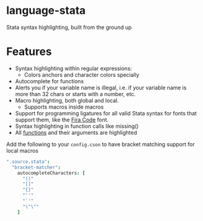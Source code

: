 # language-stata
Stata syntax highlighting, built from the ground up

# Features

- Syntax highlighting within regular expressions:
  - Colors anchors and character colors specially
- Autocomplete for functions
- Alerts you if your variable name is illegal, i.e. if your variable name is more than 32 chars or starts with a number, etc.
- Macro highlighting, both global and local.
  - Supports macros inside macros
- Support for programming ligatures for all valid Stata syntax for fonts that support them, like the [Fira Code](https://github.com/tonsky/FiraCode) font.
- Syntax highlighting in function calls like missing()
- All [functions](https://www.stata.com/bookstore/functions-reference-manual/) and their arguments are highlighted


Add the following to your `config.cson` to have bracket matching support for local macros
```coffeescript
".source.stata":
  "bracket-matcher":
    autocompleteCharacters: [
      "()"
      "[]"
      "{}"
      "''"
      "`'"
      "\"\""
    ]
```

